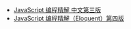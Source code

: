 +   [JavaScript 编程精解 中文第三版](docs/eloquent-js-3e/README.md)
+   [JavaScript 编程精解（Eloquent）第四版](docs/elqt-js-4e/README.md)